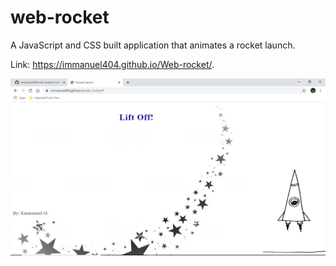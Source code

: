 # web-rocket
A JavaScript and CSS built application that animates a rocket launch.

Link: https://immanuel404.github.io/Web-rocket/.

![](img/rocket.png)
